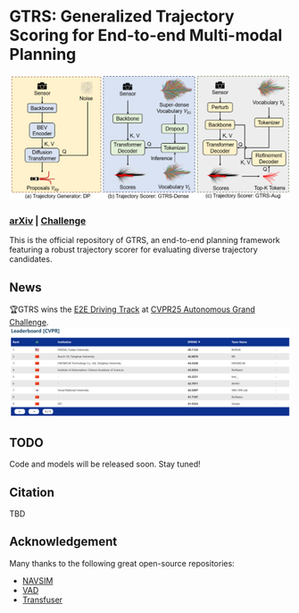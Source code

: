 # GTRS: Generalized Trajectory Scoring for End-to-end Multi-modal Planning

![](./assets/gtrs.png)

### [arXiv](https://arxiv.org/pdf/2506.06664) | [Challenge](https://opendrivelab.com/challenge2025/#navsim-e2e-driving)


This is the official repository of GTRS, an end-to-end planning framework featuring a robust trajectory scorer for evaluating diverse trajectory candidates.

## News
🏆GTRS wins the [E2E Driving Track](https://opendrivelab.com/challenge2025/#navsim-e2e-driving) at [CVPR25 Autonomous Grand Challenge](https://opendrivelab.com/challenge2025/).
![](assets/e2e.png)

## TODO
Code and models will be released soon. Stay tuned!

## Citation
TBD

## Acknowledgement
Many thanks to the following great open-source repositories:
+ [NAVSIM](https://github.com/autonomousvision/navsim)
+ [VAD](https://github.com/hustvl/VAD)
+ [Transfuser](https://github.com/autonomousvision/transfuser)